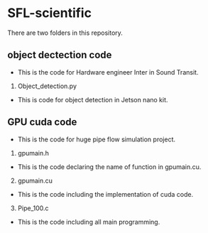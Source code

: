 # SFL-scientific

There are two folders in this repository. 
## object dectection code
  - This is the code for Hardware engineer Inter in Sound Transit.
  1. Object_detection.py 
  - This is code for object detection in Jetson nano kit. 
## GPU cuda code
  - This is the code for huge pipe flow simulation project. 
  1. gpumain.h
  - This is the code declaring the name of function in gpumain.cu.
  2. gpumain.cu
  - This is the code including the implementation of cuda code.
  3. Pipe_100.c
  - This is the code including all main programming.




